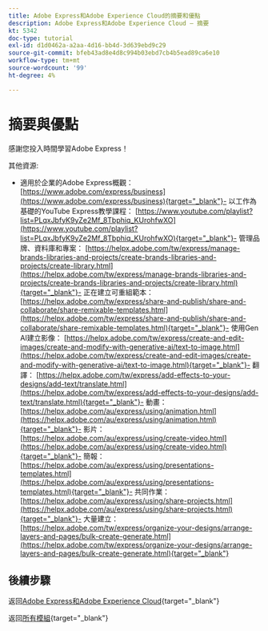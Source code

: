 ```yaml
---
title: Adobe Express和Adobe Experience Cloud的摘要和優點
description: Adobe Express和Adobe Experience Cloud — 摘要
kt: 5342
doc-type: tutorial
exl-id: d1d0462a-a2aa-4d16-bb4d-3d639ebd9c29
source-git-commit: bfeb43ad8e4d8c994b03ebd7cb4b5ead89ca6e10
workflow-type: tm+mt
source-wordcount: '99'
ht-degree: 4%

---
```


# 摘要與優點

感謝您投入時間學習Adobe Express！

其他資源:

- 適用於企業的Adobe Express概觀： [https://www.adobe.com/express/business](https://www.adobe.com/express/business){target="_blank"}- 以工作為基礎的YouTube Express教學課程： [https://www.youtube.com/playlist?list=PLqxJbfyK9yZe2Mf_8Tbphiq_KUrohfwXO](https://www.youtube.com/playlist?list=PLqxJbfyK9yZe2Mf_8Tbphiq_KUrohfwXO){target="_blank"}- 管理品牌、資料庫和專案： [https://helpx.adobe.com/tw/express/manage-brands-libraries-and-projects/create-brands-libraries-and-projects/create-library.html](https://helpx.adobe.com/tw/express/manage-brands-libraries-and-projects/create-brands-libraries-and-projects/create-library.html){target="_blank"}- 正在建立可重組範本： [https://helpx.adobe.com/tw/express/share-and-publish/share-and-collaborate/share-remixable-templates.html](https://helpx.adobe.com/tw/express/share-and-publish/share-and-collaborate/share-remixable-templates.html){target="_blank"}- 使用Gen AI建立影像： [https://helpx.adobe.com/tw/express/create-and-edit-images/create-and-modify-with-generative-ai/text-to-image.html](https://helpx.adobe.com/tw/express/create-and-edit-images/create-and-modify-with-generative-ai/text-to-image.html){target="_blank"}- 翻譯： [https://helpx.adobe.com/tw/express/add-effects-to-your-designs/add-text/translate.html](https://helpx.adobe.com/tw/express/add-effects-to-your-designs/add-text/translate.html){target="_blank"}- 動畫： [https://helpx.adobe.com/au/express/using/animation.html](https://helpx.adobe.com/au/express/using/animation.html){target="_blank"}- 影片： [https://helpx.adobe.com/au/express/using/create-video.html](https://helpx.adobe.com/au/express/using/create-video.html){target="_blank"}- 簡報： [https://helpx.adobe.com/au/express/using/presentations-templates.html](https://helpx.adobe.com/au/express/using/presentations-templates.html){target="_blank"}- 共同作業： [https://helpx.adobe.com/au/express/using/share-projects.html](https://helpx.adobe.com/au/express/using/share-projects.html){target="_blank"}- 大量建立： [https://helpx.adobe.com/tw/express/organize-your-designs/arrange-layers-and-pages/bulk-create-generate.html](https://helpx.adobe.com/tw/express/organize-your-designs/arrange-layers-and-pages/bulk-create-generate.html){target="_blank"}

## 後續步驟

返回[Adobe Express和Adobe Experience Cloud](./express.md){target="_blank"}

返回[所有模組](./../../../overview.md){target="_blank"}
